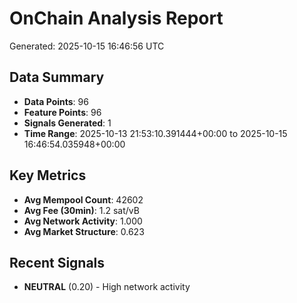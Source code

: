 # OnChain Analysis Report
Generated: 2025-10-15 16:46:56 UTC

## Data Summary
- **Data Points**: 96
- **Feature Points**: 96
- **Signals Generated**: 1
- **Time Range**: 2025-10-13 21:53:10.391444+00:00 to 2025-10-15 16:46:54.035948+00:00

## Key Metrics
- **Avg Mempool Count**: 42602
- **Avg Fee (30min)**: 1.2 sat/vB
- **Avg Network Activity**: 1.000
- **Avg Market Structure**: 0.623

## Recent Signals
- **NEUTRAL** (0.20) - High network activity
